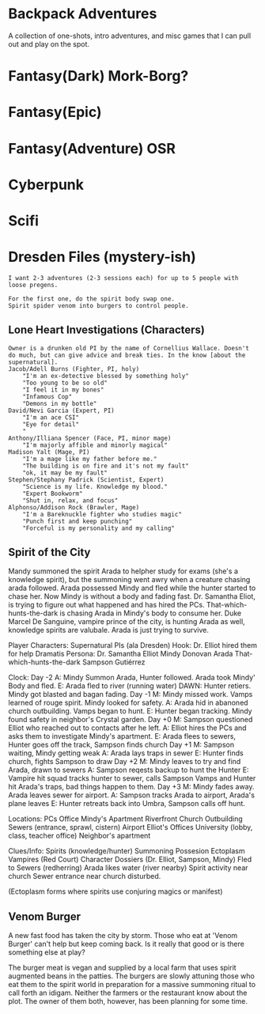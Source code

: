 # Backpack Adventures

A collection of one-shots, intro adventures, and misc games that I can pull out and play on the spot.

# Fantasy(Dark) Mork-Borg?
# Fantasy(Epic)
# Fantasy(Adventure) OSR
# Cyberpunk
# Scifi
# Dresden Files (mystery-ish)
    I want 2-3 adventures (2-3 sessions each) for up to 5 people with loose pregens.

    For the first one, do the spirit body swap one.
    Spirit spider venom into burgers to control people.

## Lone Heart Investigations (Characters)
    Owner is a drunken old PI by the name of Cornellius Wallace. Doesn't do much, but can give advice and break ties. In the know [about the supernatural].
    Jacob/Adell Burns (Fighter, PI, holy)
        "I'm an ex-detective blessed by something holy"
        "Too young to be so old"
        "I feel it in my bones"
        "Infamous Cop"
        "Demons in my bottle"
    David/Nevi Garcia (Expert, PI)
        "I'm an ace CSI"
        "Eye for detail"
        "
    Anthony/Illiana Spencer (Face, PI, minor mage)
        "I'm majorly affible and minorly magical"
    Madison Yalt (Mage, PI)
        "I'm a mage like my father before me."
        "The building is on fire and it's not my fault"
        "ok, it may be my fault"
    Stephen/Stephany Padrick (Scientist, Expert)
        "Science is my life. Knowledge my blood."
        "Expert Bookworm"
        "Shut in, relax, and focus"
    Alphonso/Addison Rock (Brawler, Mage)
        "I'm a Bareknuckle fighter who studies magic"
        "Punch first and keep punching"
        "Forceful is my personality and my calling"
        
## Spirit of the City

Mandy summoned the spirit Arada to helpher study for exams (she's a knowledge spirit), but the summoning went awry when a creature chasing arada followed. Arada possessed Mindy and fled while the hunter started to chase her. Now Mindy is without a body and fading fast. Dr. Samantha Eliot, is trying to figure out what happened and has hired the PCs. That-which-hunts-the-dark is chasing Arada in Mindy's body to consume her. Duke Marcel De Sanguine, vampire prince of the city, is hunting Arada as well, knowledge spirits are valubale. Arada is just trying to survive.

Player Characters: Supernatural PIs (ala Dresden)
Hook: Dr. Elliot hired them for help
Dramatis Persona:
    Dr. Samantha Elliot
    Mindy Donovan
    Arada
    That-which-hunts-the-dark
    Sampson Gutiérrez

Clock:
    Day -2
    A: Mindy Summon Arada, Hunter followed. Arada took Mindy' Body and fled.
    E: Arada fled to river (running water)
    DAWN: Hunter retiers. Mindy got blasted and bagan fading.
    Day -1
    M: Mindy missed work. Vamps learned of rouge spirit. Mindy looked for safety.
    A: Arada hid in abanoned church outbuilding. Vamps began to hunt.
    E: Hunter began tracking. Mindy found safety in neighbor's Crystal garden.
    Day +0
    M: Sampson questioned Elliot who reached out to contacts after he left.
    A: Elliot hires the PCs and asks them to investigate Mindy's apartment.
    E: Arada flees to sewers, Hunter goes off the track, Sampson finds church
    Day +1
    M: Sampson waiting, Mindy getting weak
    A: Arada lays traps in sewer
    E: Hunter finds church, fights Sampson to draw
    Day +2
    M: Mindy leaves to try and find Arada, drawn to sewers
    A: Sampson reqests backup to hunt the Hunter
    E: Vampire hit squad tracks hunter to sewer, calls Sampson
        Vamps and Hunter hit Arada's traps, bad things happen to them.
    Day +3
    M: Mindy fades away. Arada leaves sewer for airport.
    A: Sampson tracks Arada to airport, Arada's plane leaves
    E: Hunter retreats back into Umbra, Sampson calls off hunt.

Locations:
    PCs Office
    Mindy's Apartment
    Riverfront
    Church Outbuilding
    Sewers (entrance, sprawl, cistern)
    Airport
    Elliot's Offices
    University (lobby, class, teacher office)
    Neighbor's apartment

Clues/Info:
    Spirits (knowledge/hunter)
    Summoning
    Possesion
    Ectoplasm
    Vampires (Red Court)
    Character Dossiers (Dr. Elliot, Sampson, Mindy)
    Fled to Sewers (redherring)
    Arada likes water (river nearby)
    Spirit activity near church
    Sewer entrance near church disturbed.

(Ectoplasm forms where spirits use conjuring magics or manifest)


## Venom Burger

A new fast food has taken the city by storm. Those who eat at 'Venom Burger' can't help but keep coming back. Is it really that good or is there something else at play?

The burger meat is vegan and supplied by a local farm that uses spirit augmented beans in the patties. The burgers are slowly attuning those who eat them to the spirit world in preparation for a massive summoning ritual to call forth an idigam. Neither the farmers or the restaurant know about the plot. The owner of them both, however, has been planning for some time.